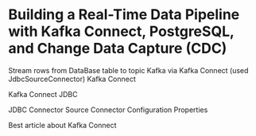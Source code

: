 # Building a Real-Time Data Pipeline with Kafka Connect, PostgreSQL, and Change Data Capture (CDC)
Stream rows from DataBase table to topic Kafka via Kafka Connect (used JdbcSourceConnector)
Kafka Connect

Kafka Connect JDBC

JDBC Connector Source Connector Configuration Properties

Best article about Kafka Connect
